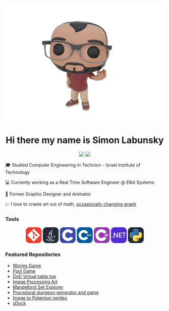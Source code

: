 <div align="center">
    <img align="center" src="pics\anim.gif"/>
    <br>
    <h1 align="center">Hi there my name is Simon Labunsky</h1>
</div>

<div align="center">
<a href="mailto:simelav24@gmail.com"><img src="https://img.shields.io/badge/Gmail-D14836?style=for-the-badge&logo=gmail&logoColor=white"></a>
<a href="https://www.linkedin.com/in/simon-labunsky/"><img src="https://img.shields.io/badge/LinkedIn-0077B5?style=for-the-badge&logo=linkedin&logoColor=white"></a>
</div>

🎓 Studied Computer Engineering in Technion - Israel Institute of Technology

💻 Currently working as a Real Time Software Engineer @ Elbit Systems

🎨 Former Graphic Designer and Animator

📈 I love to craete art out of math, [occasionally changing graph](https://www.desmos.com/calculator/32n6xt5nh7)

### Tools

<div align="center">
	<img width="50" src="https://raw.githubusercontent.com/tandpfun/skill-icons/main/icons/Git.svg" alt="Git" title="Git"/>
	<img width="50" src="https://raw.githubusercontent.com/tandpfun/skill-icons/main/icons/Java-Dark.svg" alt="Java" title="Java"/>
	<img width="50" src="https://raw.githubusercontent.com/tandpfun/skill-icons/main/icons/C.svg" alt="C" title="C"/>
	<img width="50" src="https://raw.githubusercontent.com/tandpfun/skill-icons/main/icons/CPP.svg" alt="C++" title="C++"/>
	<img width="50" src="https://raw.githubusercontent.com/tandpfun/skill-icons/main/icons/CS.svg" alt="C#" title="C#"/>
    <img width="50" src="https://raw.githubusercontent.com/tandpfun/skill-icons/main/icons/DotNet.svg" alt="DotNet" title="DotNet"/>
	<img width="50" src="https://raw.githubusercontent.com/tandpfun/skill-icons/main/icons/Python-Dark.svg" alt="Python" title="Python"/>
</div>


### Featured Repositories

* [Worms Game](https://github.com/simonlav24/wormsGame)
* [Pool Game](https://github.com/simonlav24/PoolGame)
* [DnD Virtual table top](https://github.com/shahafashash/dnd-vtt)
* [Image Processing Art](https://github.com/simonlav24/ImageProcessingArt)
* [Mandelbrot Set Explorer](https://github.com/simonlav24/Mandelbrot-Set-Explorer)
* [Procedural dungeon generator and game](https://github.com/simonlav24/Dungeon-Game)
* [Image to Pokemon sprites](https://github.com/simonlav24/image-to-pokemon-sprites-collage)
* [sDock](https://github.com/simonlav24/sDock)
